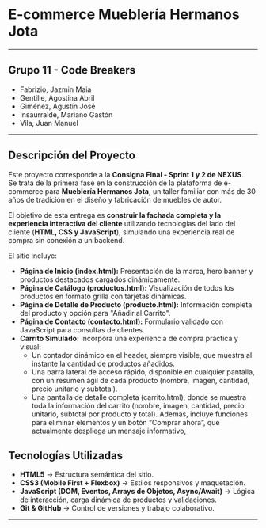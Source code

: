 # E-commerce Mueblería Hermanos Jota

---

## Grupo 11 - Code Breakers

- Fabrizio, Jazmin Maia
- Gentille, Agostina Abril
- Giménez, Agustín José
- Insaurralde, Mariano Gastón
- Vila, Juan Manuel

---

## Descripción del Proyecto

Este proyecto corresponde a la **Consigna Final - Sprint 1 y 2 de NEXUS**.  
Se trata de la primera fase en la construcción de la plataforma de e-commerce para **Mueblería Hermanos Jota**, un taller familiar con más de 30 años de tradición en el diseño y fabricación de muebles de autor.

El objetivo de esta entrega es **construir la fachada completa y la experiencia interactiva del cliente** utilizando tecnologías del lado del cliente (**HTML, CSS y JavaScript**), simulando una experiencia real de compra sin conexión a un backend.

El sitio incluye:

- **Página de Inicio (index.html):** Presentación de la marca, hero banner y productos destacados cargados dinámicamente.
- **Página de Catálogo (productos.html):** Visualización de todos los productos en formato grilla con tarjetas dinámicas.
- **Página de Detalle de Producto (producto.html):** Información completa del producto y opción para "Añadir al Carrito".
- **Página de Contacto (contacto.html):** Formulario validado con JavaScript para consultas de clientes.
- **Carrito Simulado:** Incorpora una experiencia de compra práctica y visual:
  * Un contador dinámico en el header, siempre visible, que muestra al instante la cantidad de productos añadidos.
  * Una barra lateral de acceso rápido, disponible en cualquier pantalla, con un resumen ágil de cada producto (nombre, imagen, cantidad, precio unitario y subtotal).
  * Una pantalla de detalle completa (carrito.html), donde se muestra toda la información del carrito (nombre, imagen, cantidad, precio unitario, subtotal por producto y total). Además, incluye funciones para eliminar elementos y un botón “Comprar ahora”, que actualmente despliega un mensaje informativo,

## Tecnologías Utilizadas

- **HTML5** → Estructura semántica del sitio.
- **CSS3 (Mobile First + Flexbox)** → Estilos responsivos y maquetación.
- **JavaScript (DOM, Eventos, Arrays de Objetos, Async/Await)** → Lógica de interacción, carga dinámica de productos y validaciones.
- **Git & GitHub** → Control de versiones y trabajo colaborativo.

---
